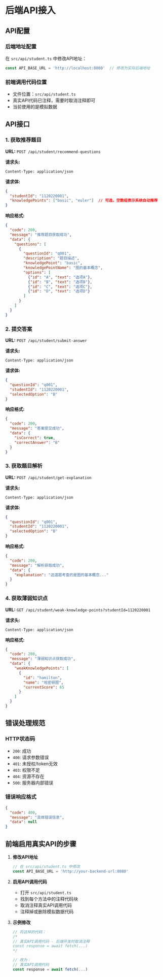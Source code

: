 # 后端API接入

## API配置

### 后端地址配置
在 `src/api/student.ts` 中修改API地址：
```typescript
const API_BASE_URL = 'http://localhost:8080'  // 修改为实际后端地址
```

### 前端调用代码位置
- 文件位置：`src/api/student.ts`
- 真实API代码已注释，需要时取消注释即可
- 当前使用的是模拟数据

## API接口

### 1. 获取推荐题目

**URL:** `POST /api/student/recommend-questions`

**请求头:**
```
Content-Type: application/json
```

**请求体:**
```json
{
  "studentId": "1120220001",
  "knowledgePoints": ["basic", "euler"]  // 可选，空数组表示系统自动推荐
}
```

**响应格式:**
```json
{
  "code": 200,
  "message": "推荐题目获取成功",
  "data": {
    "questions": [
      {
        "questionId": "q001",
        "description": "题目描述",
        "knowledgePoint": "basic",
        "knowledgePointName": "图的基本概念",
        "options": [
          {"id": "A", "text": "选项A"},
          {"id": "B", "text": "选项B"},
          {"id": "C", "text": "选项C"},
          {"id": "D", "text": "选项D"}
        ]
      }
    ]
  }
}
```

### 2. 提交答案

**URL:** `POST /api/student/submit-answer`

**请求头:**
```
Content-Type: application/json
```

**请求体:**
```json
{
  "questionId": "q001",
  "studentId": "1120220001", 
  "selectedOption": "B"
}
```

**响应格式:**
```json
{
  "code": 200,
  "message": "答案提交成功",
  "data": {
    "isCorrect": true,
    "correctAnswer": "B"
  }
}
```

### 3. 获取题目解析

**URL:** `POST /api/student/get-explanation`

**请求头:**
```
Content-Type: application/json
```

**请求体:**
```json
{
  "questionId": "q001",
  "studentId": "1120220001",
  "selectedOption": "B"
}
```

**响应格式:**
```json
{
  "code": 200,
  "message": "解析获取成功", 
  "data": {
    "explanation": "这道题考查的是图的基本概念..."
  }
}
```

### 4. 获取薄弱知识点

**URL:** `GET /api/student/weak-knowledge-points?studentId=1120220001`

**请求头:**
```
Content-Type: application/json
```

**响应格式:**
```json
{
  "code": 200,
  "message": "薄弱知识点获取成功",
  "data": {
    "weakKnowledgePoints": [
      {
        "id": "hamilton",
        "name": "哈密顿图", 
        "currentScore": 65
      }
    ]
  }
}
```

## 错误处理规范

### HTTP状态码
- `200`: 成功
- `400`: 请求参数错误
- `401`: 未授权/token无效  
- `403`: 权限不足
- `404`: 资源不存在
- `500`: 服务器内部错误

### 错误响应格式
```json
{
  "code": 400,
  "message": "具体错误信息",
  "data": null
}
```

## 前端启用真实API的步骤

1. **修改API地址**
   ```typescript
   // 在 src/api/student.ts 中修改
   const API_BASE_URL = 'http://your-backend-url:8080'
   ```

2. **启用API调用代码**
   
   - 打开 `src/api/student.ts`
   - 找到每个方法中的注释代码块
   - 取消注释真实API调用代码
   - 注释掉或删除模拟数据代码
   
3. **示例修改**
   
   ```typescript
   // 将这样的代码：
   /*
   // 真实API调用代码 - 后端开发时取消注释
   const response = await fetch(...)
   */
   
   // 改为：
   // 真实API调用代码
   const response = await fetch(...)
   ```
